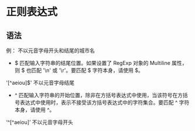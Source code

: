 # 正则表达式

## 语法

例： 不以元音字母开头和结尾的城市名

* $	匹配输入字符串的结尾位置。如果设置了 RegExp 对象的 Multiline 属性，则 $ 也匹配 '\n' 或 '\r'。要匹配 $ 字符本身，请使用 \$。

'[^aeiou]$' 不以元音字母结尾

* ^	匹配输入字符串的开始位置，除非在方括号表达式中使用，当该符号在方括号表达式中使用时，表示不接受该方括号表达式中的字符集合。要匹配 ^ 字符本身，请使用 \^。

‘^[^aeiou]’  不以元音字母开头